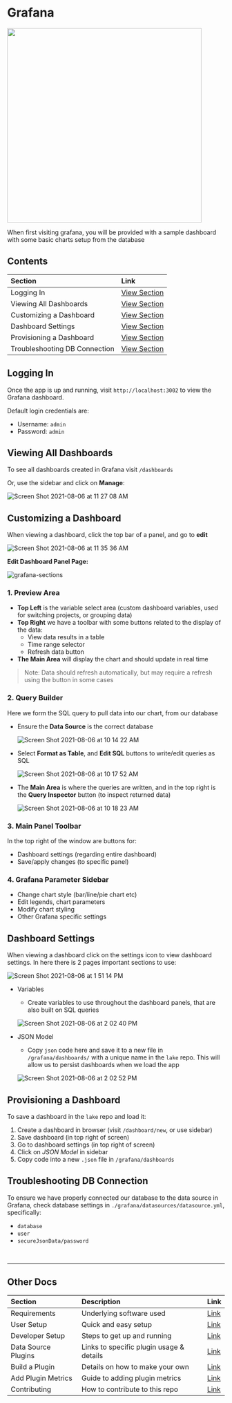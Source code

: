 # Grafana

<img src="https://user-images.githubusercontent.com/3789273/128533901-3107e9bf-c3e3-4320-ba47-879fe2b0ea4d.png" width="450px" />

When first visiting grafana, you will be provided with a sample dashboard with some basic charts setup from the database

## Contents

Section | Link
:------------ | :-------------
Logging In | [View Section](#logging-in)
Viewing All Dashboards | [View Section](#viewing-all-dashboards)
Customizing a Dashboard | [View Section](#customizing-a-dashboard)
Dashboard Settings | [View Section](#dashboard-settings)
Provisioning a Dashboard | [View Section](#provisioning-a-dashboard)
Troubleshooting DB Connection | [View Section](#troubleshooting-db-connection)

## Logging In<a id="logging-in"></a>

Once the app is up and running, visit `http://localhost:3002` to view the Grafana dashboard.

Default login credentials are:

- Username: `admin`
- Password: `admin`

## Viewing All Dashboards<a id="viewing-all-dashboards"></a>

To see all dashboards created in Grafana visit `/dashboards`

Or, use the sidebar and click on **Manage**:

![Screen Shot 2021-08-06 at 11 27 08 AM](https://user-images.githubusercontent.com/3789273/128534617-1992c080-9385-49d5-b30f-be5c96d5142a.png)


## Customizing a Dashboard<a id="customizing-a-dashboard"></a>

When viewing a dashboard, click the top bar of a panel, and go to **edit**

![Screen Shot 2021-08-06 at 11 35 36 AM](https://user-images.githubusercontent.com/3789273/128535505-a56162e0-72ad-46ac-8a94-70f1c7a910ed.png)

**Edit Dashboard Panel Page:**

![grafana-sections](https://user-images.githubusercontent.com/3789273/128540136-ba36ee2f-a544-4558-8282-84a7cb9df27a.png)

### 1. Preview Area
- **Top Left** is the variable select area (custom dashboard variables, used for switching projects, or grouping data)
- **Top Right** we have a toolbar with some buttons related to the display of the data:
  - View data results in a table
  - Time range selector
  - Refresh data button
- **The Main Area** will display the chart and should update in real time

> Note: Data should refresh automatically, but may require a refresh using the button in some cases

### 2. Query Builder
Here we form the SQL query to pull data into our chart, from our database
- Ensure the **Data Source** is the correct database

  ![Screen Shot 2021-08-06 at 10 14 22 AM](https://user-images.githubusercontent.com/3789273/128545278-be4846e0-852d-4bc8-8994-e99b79831d8c.png)

- Select **Format as Table**, and **Edit SQL** buttons to write/edit queries as SQL

  ![Screen Shot 2021-08-06 at 10 17 52 AM](https://user-images.githubusercontent.com/3789273/128545197-a9ff9cb3-f12d-4331-bf6a-39035043667a.png)

- The **Main Area** is where the queries are written, and in the top right is the **Query Inspector** button (to inspect returned data)

  ![Screen Shot 2021-08-06 at 10 18 23 AM](https://user-images.githubusercontent.com/3789273/128545557-ead5312a-e835-4c59-b9ca-dd5c08f2a38b.png)

### 3. Main Panel Toolbar
In the top right of the window are buttons for:
- Dashboard settings (regarding entire dashboard)
- Save/apply changes (to specific panel)

### 4. Grafana Parameter Sidebar
- Change chart style (bar/line/pie chart etc)
- Edit legends, chart parameters
- Modify chart styling
- Other Grafana specific settings

## Dashboard Settings<a id="dashboard-settings"></a>

When viewing a dashboard click on the settings icon to view dashboard settings. In here there is 2 pages important sections to use:

![Screen Shot 2021-08-06 at 1 51 14 PM](https://user-images.githubusercontent.com/3789273/128555763-4d0370c2-bd4d-4462-ae7e-4b140c4e8c34.png)

- Variables
  - Create variables to use throughout the dashboard panels, that are also built on SQL queries

  ![Screen Shot 2021-08-06 at 2 02 40 PM](https://user-images.githubusercontent.com/3789273/128553157-a8e33042-faba-4db4-97db-02a29036e27c.png)

- JSON Model
  - Copy `json` code here and save it to a new file in `/grafana/dashboards/` with a unique name in the `lake` repo. This will allow us to persist dashboards when we load the app

  ![Screen Shot 2021-08-06 at 2 02 52 PM](https://user-images.githubusercontent.com/3789273/128553176-65a5ae43-742f-4abf-9c60-04722033339e.png)

## Provisioning a Dashboard<a id="provisioning-a-dashboard"></a>

To save a dashboard in the `lake` repo and load it:

1. Create a dashboard in browser (visit `/dashboard/new`, or use sidebar)
2. Save dashboard (in top right of screen)
3. Go to dashboard settings (in top right of screen)
4. Click on _JSON Model_ in sidebar
5. Copy code into a new `.json` file in `/grafana/dashboards`

## Troubleshooting DB Connection<a id="troubleshooting-db-connection"></a>

To ensure we have properly connected our database to the data source in Grafana, check database settings in `./grafana/datasources/datasource.yml`, specifically:
- `database`
- `user`
- `secureJsonData/password`

<br>

---

## Other Docs

Section | Description | Link
:------------ | :------------- | :-------------
Requirements | Underlying software used | [Link](../README.md#requirements)
User Setup | Quick and easy setup | [Link](../README.md#user-setup)
Developer Setup | Steps to get up and running | [Link](../README.md#developer-setup)
Data Source Plugins | Links to specific plugin usage & details | [Link](../README.md#data-source-plugins)
Build a Plugin | Details on how to make your own | [Link](../src/plugins/README.md)
Add Plugin Metrics | Guide to adding plugin metrics | [Link](../src/plugins/HOW-TO-ADD-METRICS.md)
Contributing | How to contribute to this repo | [Link](../CONTRIBUTING.md)
